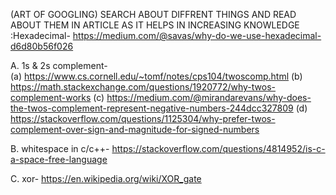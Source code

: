 (ART OF GOOGLING) SEARCH ABOUT DIFFRENT THINGS AND READ ABOUT THEM IN ARTICLE AS IT HELPS IN INCREASING KNOWLEDGE
 :Hexadecimal- https://medium.com/@savas/why-do-we-use-hexadecimal-d6d80b56f026

A. 1s & 2s complement-  
(a) https://www.cs.cornell.edu/~tomf/notes/cps104/twoscomp.html
(b) https://math.stackexchange.com/questions/1920772/why-twos-complement-works
(c) https://medium.com/@mirandarevans/why-does-the-twos-complement-represent-negative-numbers-244dcc327809
(d) https://stackoverflow.com/questions/1125304/why-prefer-twos-complement-over-sign-and-magnitude-for-signed-numbers

B. whitespace in c/c++- https://stackoverflow.com/questions/4814952/is-c-a-space-free-language

C. xor- https://en.wikipedia.org/wiki/XOR_gate



